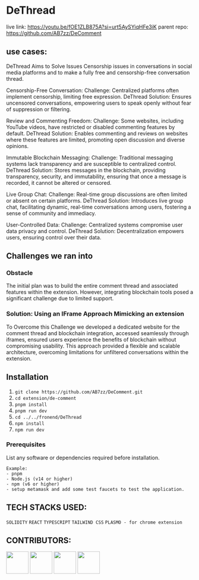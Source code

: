 # DeThread

live link: https://youtu.be/fOE1ZLB875A?si=urt5AySYiqHFe3iK
parent repo: https://github.com/AB7zz/DeComment

## use cases:
DeThread Aims to Solve Issues Censorship issues in conversations in social media platforms and to make a fully free and censorship-free conversation thread.

Censorship-Free Conversation:
Challenge: Centralized platforms often implement censorship, limiting free expression.
DeThread Solution: Ensures uncensored conversations, empowering users to speak openly without fear of suppression or filtering.

Review and Commenting Freedom:
Challenge: Some websites, including YouTube videos, have restricted or disabled commenting features by default.
DeThread Solution: Enables commenting and reviews on websites where these features are limited, promoting open discussion and diverse opinions.

Immutable Blockchain Messaging:
Challenge: Traditional messaging systems lack transparency and are susceptible to centralized control.
DeThread Solution: Stores messages in the blockchain, providing transparency, security, and immutability, ensuring that once a message is recorded, it cannot be altered or censored.

Live Group Chat:
Challenge: Real-time group discussions are often limited or absent on certain platforms.
DeThread Solution: Introduces live group chat, facilitating dynamic, real-time conversations among users, fostering a sense of community and immediacy.

User-Controlled Data:
Challenge: Centralized systems compromise user data privacy and control.
DeThread Solution: Decentralization empowers users, ensuring control over their data.

## Challenges we ran into

### Obstacle
The initial plan was to build the entire comment thread and associated features within the extension. However, integrating blockchain tools posed a significant challenge due to limited support.

### Solution: Using an IFrame Approach Mimicking an extension
To Overcome this Challenge we developed a dedicated website for the comment thread and blockchain integration, accessed seamlessly through iframes, ensured users experience the benefits of blockchain without compromising usability. This approach provided a flexible and scalable architecture, overcoming limitations for unfiltered conversations within the extension.

## Installation

1. `git clone https://github.com/AB7zz/DeComment.git`
2. `cd extension/de-comment`
3. `pnpm install`
4. `pnpm run dev`
5. `cd ../../fronend/DeThread`
6. `npm install`
7. `npm run dev`

### Prerequisites

List any software or dependencies required before installation.

```
Example:
- pnpm 
- Node.js (v14 or higher)
- npm (v6 or higher)
- setup metamask and add some test faucets to test the application.
```


## TECH STACKS USED:
`SOLIDITY` `REACT` `TYPESCRIPT` `TAILWIND CSS` `PLASMO - for chrome extension`


## CONTRIBUTORS:

[<img src="https://github.com/AB7zz.png" width="60px;"/>](https://github.com/AB7zz)
[<img src="https://github.com/aaronegeorge.png" width="60px;"/>](https://github.com/aaronegeorge)
[<img src="https://github.com/aakash414.png" width="60px;"/>](https://github.com/aakash414)
[<img src="https://github.com/AazimAnish.png" width="60px;"/>](https://github.com/AazimAnish)





